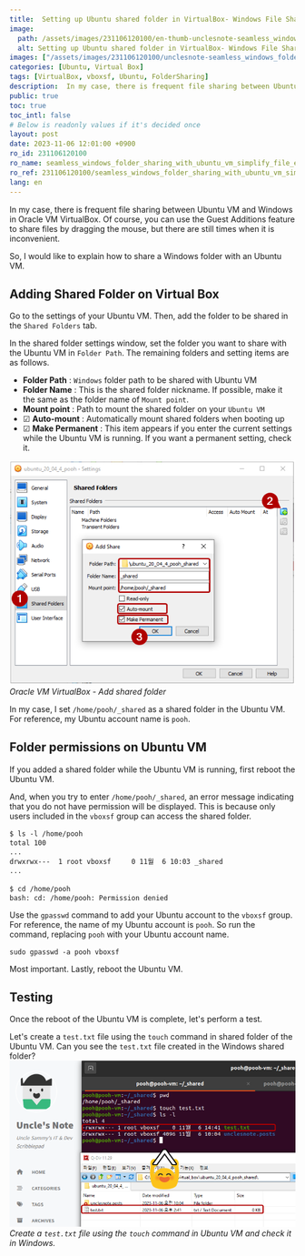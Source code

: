 ```yaml
---
title:  Setting up Ubuntu shared folder in VirtualBox- Windows File Sharing
image:
  path: /assets/images/231106120100/en-thumb-unclesnote-seamless_windows_folder_sharing_with_ubuntu_vm_simplify_file_exchange.png
  alt: Setting up Ubuntu shared folder in VirtualBox- Windows File Sharing
images: ["/assets/images/231106120100/unclesnote-seamless_windows_folder_sharing_with_ubuntu_vm_simplify_file_exchange-oracle_vm_virtualbox-add_shared_folder.png", "/assets/images/231106120100/unclesnote-seamless_windows_folder_sharing_with_ubuntu_vm_simplify_file_exchange-create_a_test.txt_file_using_the_touch_command_in_ubuntu_vm_and_check_it_in_windows.png"]
categories: [Ubuntu, Virtual Box]
tags: [VirtualBox, vboxsf, Ubuntu, FolderSharing]
description:  In my case, there is frequent file sharing between Ubuntu VM and Windows in Oracle VM VirtualBox. Of course, you can use the Guest Additions feature to share
public: true
toc: true
toc_intl: false
# Below is readonly values if it's decided once
layout: post
date: 2023-11-06 12:01:00 +0900
ro_id: 231106120100
ro_name: seamless_windows_folder_sharing_with_ubuntu_vm_simplify_file_exchange
ro_ref: 231106120100/seamless_windows_folder_sharing_with_ubuntu_vm_simplify_file_exchange
lang: en
---
```

In my case, there is frequent file sharing between Ubuntu VM and Windows in Oracle VM VirtualBox. Of course, you can use the Guest Additions feature to share files by dragging the mouse, but there are still times when it is inconvenient.  

So, I would like to explain how to share a Windows folder with an Ubuntu VM.  
## Adding Shared Folder on Virtual Box
Go to the settings of your Ubuntu VM. Then, add the folder to be shared in the `Shared Folders` tab.  

In the shared folder settings window, set the folder you want to share with the Ubuntu VM in `Folder Path`. The remaining folders and setting items are as follows.  
- **Folder Path** : `Windows` folder path to be shared with Ubuntu VM
- **Folder Name** : This is the shared folder nickname. If possible, make it the same as the folder name of `Mount point`.
- **Mount point** : Path to mount the shared folder on your `Ubuntu VM`
- ☑ **Auto-mount** : Automatically mount shared folders when booting up
- ☑ **Make Permanent** : This item appears if you enter the current settings while the Ubuntu VM is running. If you want a permanent setting, check it.

![Oracle VM VirtualBox - Add shared folder](/assets/images/231106120100/unclesnote-seamless_windows_folder_sharing_with_ubuntu_vm_simplify_file_exchange-oracle_vm_virtualbox-add_shared_folder.png)
_Oracle VM VirtualBox - Add shared folder_

In my case, I set `/home/pooh/_shared` as a shared folder in the Ubuntu VM.  For reference, my Ubuntu account name is `pooh`.  
## Folder permissions on Ubuntu VM
If you added a shared folder while the Ubuntu VM is running, first reboot the Ubuntu VM.  

And, when you try to enter `/home/pooh/_shared`, an error message indicating that you do not have permission will be displayed. This is because only users included in the `vboxsf` group can access the shared folder.  

```shell
$ ls -l /home/pooh
total 100
...
drwxrwx---  1 root vboxsf     0 11월  6 10:03 _shared
...

$ cd /home/pooh
bash: cd: /home/pooh: Permission denied

```
Use the `gpasswd` command to add your Ubuntu account to the `vboxsf` group. For reference, the name of my Ubuntu account is `pooh`. So run the command, replacing `pooh` with your Ubuntu account name.  

```shell
sudo gpasswd -a pooh vboxsf
```
Most important. Lastly, reboot the Ubuntu VM.  
## Testing
Once the reboot of the Ubuntu VM is complete, let's perform a test.  

Let's create a `test.txt` file using the `touch` command in shared folder of the Ubuntu VM. Can you see the `test.txt` file created in the Windows shared folder?  
![Create a `test.txt` file using the `touch` command in Ubuntu VM and check it in Windows.](/assets/images/231106120100/unclesnote-seamless_windows_folder_sharing_with_ubuntu_vm_simplify_file_exchange-create_a_test.txt_file_using_the_touch_command_in_ubuntu_vm_and_check_it_in_windows.png)
_Create a `test.txt` file using the `touch` command in Ubuntu VM and check it in Windows._

